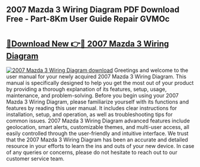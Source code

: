 ## 2007 Mazda 3 Wiring Diagram PDF Download Free - Part-8Km User Guide Repair GVMOc

# <h2><a href="http://dflk7c.blite.top/?on=2007+Mazda+3+Wiring+Diagram">🔗Download New 👉🔴 2007 Mazda 3 Wiring Diagram</a></h2>

[![2007 Mazda 3 Wiring Diagram download](https://i.imgur.com/lujVjoI.png)](http://dflk7c.blite.top/?on=2007+Mazda+3+Wiring+Diagram)
Greetings and welcome to the user manual for your newly acquired 2007 Mazda 3 Wiring Diagram. This manual is specifically designed to help you get the most out of your product by providing a thorough explanation of its features, setup, usage, maintenance, and problem-solving. Before you begin using your 2007 Mazda 3 Wiring Diagram, please familiarize yourself with its functions and features by reading this user manual. It includes clear instructions for installation, setup, and operation, as well as troubleshooting tips for common issues. 2007 Mazda 3 Wiring Diagram advanced features include geolocation, smart alerts, customizable themes, and multi-user access, all easily controlled through the user-friendly and intuitive interface. We trust that the 2007 Mazda 3 Wiring Diagram has been an accurate and detailed resource in your efforts to learn the ins and outs of your new device. In case of any queries or concerns, please do not hesitate to reach out to our customer service team.
